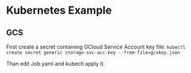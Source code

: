 # Kubernetes Example

## GCS
First create a secret containing GCloud Service Account key file:
```kubectl create secret generic storage-svc-acc-key --from-file=gcskey.json```

Than edit Job.yaml and kubectl apply it.
